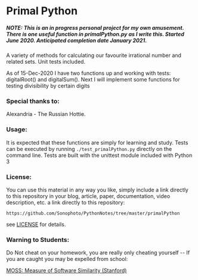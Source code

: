 # Primal Python 

##### NOTE: This is an in progress personal project for my own amusement. There is one useful function in primalPython.py as I write this. Started June 2020. Anticipated completion date January 2021.

A variety of methods for calculating our favourite irrational number and related sets. Unit tests included.

As of 15-Dec-2020 I have two functions up and working with tests:
    digitalRoot() and digitalSum(). 
Next I will implement some functions for testing divisibility by certain digits

### Special thanks to:
Alexandria - The Russian Hottie.


### Usage:

It is expected that these functions are simply for learning and study. Tests can be executed by running `./test_primalPython.py` directly on the command line. Tests are built with the unittest module included with Python 3

### License:

You can use this material in any way you like, simply include a link directly to this repository in your blog, article, paper, documentation, video description, etc. a link directly to this repository:

    https://github.com/Sonophoto/PythonNotes/tree/master/primalPython

see [LICENSE](https://github.com/Sonophoto/PythonNotes/blob/master/LICENSE) for details.

### Warning to Students:

Do Not cheat on your homework, you are really only cheating yourself -- If you are caught you may be expelled from school:

[MOSS: Measure of Software Similarity (Stanford)](http://theory.stanford.edu/~aiken/moss/)


